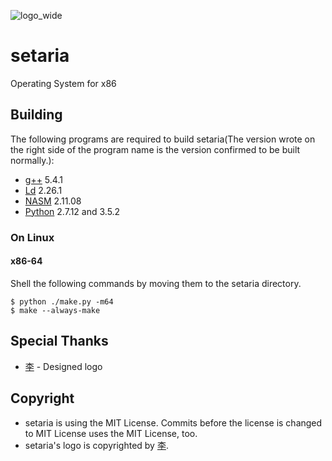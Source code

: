 ![logo_wide](https://github.com/setariaOS/setaria/blob/master/logo.png)
# setaria
Operating System for x86

## Building
The following programs are required to build setaria(The version wrote on the right side of the program name is the version confirmed to be built normally.):
- [g++](https://gcc.gnu.org/) 5.4.1
- [Ld](https://gcc.gnu.org/) 2.26.1
- [NASM](http://www.nasm.us/) 2.11.08
- [Python](https://www.python.org/) 2.7.12 and 3.5.2

### On Linux
#### x86-64
Shell the following commands by moving them to the setaria directory.
```
$ python ./make.py -m64
$ make --always-make
```

## Special Thanks
- [李](https://github.com/Lee0701) - Designed logo

## Copyright
- setaria is using the MIT License. Commits before the license is changed to MIT License uses the MIT License, too.<br>
- setaria's logo is copyrighted by [李](https://github.com/Lee0701).